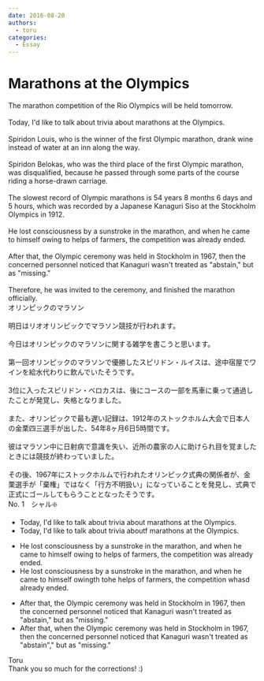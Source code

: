 ```yaml
---
date: 2016-08-20
authors:
  - toru
categories:
  - Essay
---
```


<h1 id="subject_show">Marathons at the Olympics</h1>
<div class="date" hidden>Aug 20, 2016 17:53</div>
<div id="post"><div id="body_show_ori">
The marathon competition of the Rio Olympics will be held tomorrow.<br/><br/>Today, I'd like to talk about trivia about marathons at the Olympics.<br/><br/>Spiridon Louis, who is the winner of the first Olympic marathon, drank wine instead of water at an inn along the way.<br/><br/>Spiridon Belokas, who was the third place of the first Olympic marathon, was disqualified, because he passed through some parts of the course riding a horse-drawn carriage.<br/><br/>The slowest record of Olympic marathons is 54 years 8 months 6 days and 5 hours, which was recorded by a Japanese Kanaguri Siso at the Stockholm Olympics in 1912.<br/><br/>He lost consciousness by a sunstroke in the marathon, and when he came to himself owing to helps of farmers, the competition was already ended.<br/><br/>After that, the Olympic ceremony was held in Stockholm in 1967, then the concerned personnel noticed that Kanaguri wasn't treated as "abstain," but as "missing."  <br/><br/>Therefore, he was invited to the ceremony, and finished the marathon officially.
</div></div>

<!-- more -->

<div id="post_ja"><div id="body_show_mo">
オリンピックのマラソン<br/><br/>明日はリオオリンピックでマラソン競技が行われます。<br/><br/>今日はオリンピックのマラソンに関する雑学を書こうと思います。<br/><br/>第一回オリンピックのマラソンで優勝したスピリドン・ルイスは、途中宿屋でワインを給水代わりに飲んでいたそうです。<br/><br/>3位に入ったスピリドン・ベロカスは、後にコースの一部を馬車に乗って通過したことが発覚し、失格となりました。<br/><br/>また、オリンピックで最も遅い記録は、1912年のストックホルム大会で日本人の金栗四三選手が出した、54年8ヶ月6日5時間です。<br/><br/>彼はマラソン中に日射病で意識を失い、近所の農家の人に助けられ目を覚ましたときには競技が終わっていました。<br/><br/>その後、1967年にストックホルムで行われたオリンピック式典の関係者が、金栗選手が「棄権」ではなく「行方不明扱い」になっていることを発見し、式典で正式にゴールしてもらうこととなったそうです。
</div></div>
<div id="block"><div class="first_name"> No. 1　<span class="just_name">シャル❇️</span></div><div id="block2">
<ul class="correction_field">
<li class="incorrect">Today, I'd like to talk about trivia about marathons at the Olympics.</li>
<li class="corrected correct">
Today, I'd like to talk about trivia <span class="f_gray"><span class="sline">ab</span></span>o<span class="f_gray"><span class="sline">ut</span></span><span class="f_red">f</span> marathons at the Olympics.
</li>
</ul>
<ul class="correction_field">
<li class="incorrect">He lost consciousness by a sunstroke in the marathon, and when he came to himself owing to helps of farmers, the competition was already ended.</li>
<li class="corrected correct">
He lost consciousness by a sunstroke in the marathon, and when he came to himself <span class="f_gray"><span class="sline">o</span></span>wi<span class="f_gray"><span class="sline">ng</span></span><span class="f_red">th</span> t<span class="f_gray"><span class="sline">o</span></span><span class="f_red">he</span> help<span class="f_gray"><span class="sline">s</span></span> of farmers, the competition <span class="f_gray"><span class="sline">w</span></span><span class="f_red">h</span>a<span class="f_gray"><span class="sline">s</span></span><span class="f_red">d</span> already ended.
</li>
</ul>
<ul class="correction_field">
<li class="incorrect">After that, the Olympic ceremony was held in Stockholm in 1967, then the concerned personnel noticed that Kanaguri wasn't treated as "abstain," but as "missing."  </li>
<li class="corrected correct">
After that, <span class="f_red">when </span>the Olympic ceremony was held in Stockholm in 1967, the<span class="f_gray"><span class="sline">n</span></span> <span class="f_gray"><span class="sline">the </span></span>concerned personnel noticed that Kanaguri wasn't treated as "abstain<span class="f_red">"</span>,<span class="f_gray"><span class="sline">"</span></span> but as "missing."  
</li>
</ul>
</div><div class="name"><span class="just_name">Toru</span><br>
Thank you so much for the corrections! :)
</div>
</div>
